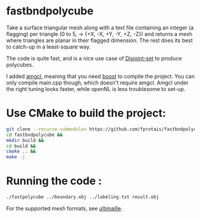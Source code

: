 # fastbndpolycube

Take a surface triangular mesh along with a text file containing an integer (a flagging) per triangle (0 to 5, -> {+X, -X, +Y, -Y, +Z, -Z}) and returns a mesh where triangles are planar in their flagged dimension. The rest does its best to catch-up in a least-square way. 

The code is quite fast, and is a nice use case of [Disjoint-set](https://en.wikipedia.org/wiki/Disjoint-set_data_structure) to produce polycubes. 

I added [amgcl](https://github.com/ddemidov/amgcl), meaning that you need [boost](https://www.boost.org/) to compile the project. You can only compile main.cpp though, which doesn't require amgcl. Amgcl under the right tuning looks faster, while openNL is less troublesome to set-up. 

# Use CMake to build the project:
```sh
git clone --recurse-submodules https://github.com/fprotais/fastbndpolycube &&
cd fastbndpolycube &&
mkdir build &&
cd build &&
cmake .. &&
make -j 
```

# Running the code :

```sh
./fastpolycube ../boundary.obj ../labeling.txt result.obj
```
For the supported mesh formats, see [ultimaille](https://github.com/ssloy/ultimaille). 
